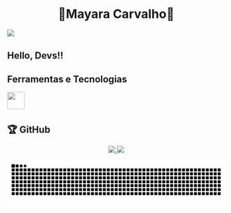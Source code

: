 <h1 align="center">🌺Mayara Carvalho🌺</h1>
<div>
<a href="https://www.linkedin.com/in/mayara-carvalho-dev/" target="_blank"><img loading="lazy" src="https://img.shields.io/badge/-LinkedIn-%230077B5?style=for-the-badge&logo=linkedin&logoColor=white" target="_blank"></a>   
</div>


## Hello, Devs!!




## Ferramentas e Tecnologias

<img loading="lazy" src="https://cdn.jsdelivr.net/gh/devicons/devicon/icons/git/git-original.svg" width="40" height="40"/>


<h2>🏆 GitHub</h2>
</div>

<div align="center">
  <a href="https://github.com/MayaraMCarvalho">
  <img height="180em" src="https://github-readme-stats.vercel.app/api?username=MayaraMCarvalho&show_icons=true&theme=algolia&include_all_commits=true&count_private=true"/>
  <img height="180em" src="https://github-readme-stats.vercel.app/api/top-langs/?username=MayaraMCarvalho&layout=compact&langs_count=7&theme=algolia"/>
</div>
  
![Snake animation](https://github.com/MayaraMCarvalho/MayaraMCarvalho/blob/output/github-contribution-grid-snake.svg)
 </div>




<!--
**MayaraMCarvalho/MayaraMCarvalho** is a ✨ _special_ ✨ repository because its `README.md` (this file) appears on your GitHub profile.

Here are some ideas to get you started:

- 🔭 I’m currently working on ...
- 🌱 I’m currently learning ...
- 👯 I’m looking to collaborate on ...
- 🤔 I’m looking for help with ...
- 💬 Ask me about ...
- 📫 How to reach me: ...
- 😄 Pronouns: ...
- ⚡ Fun fact: ...
-->

